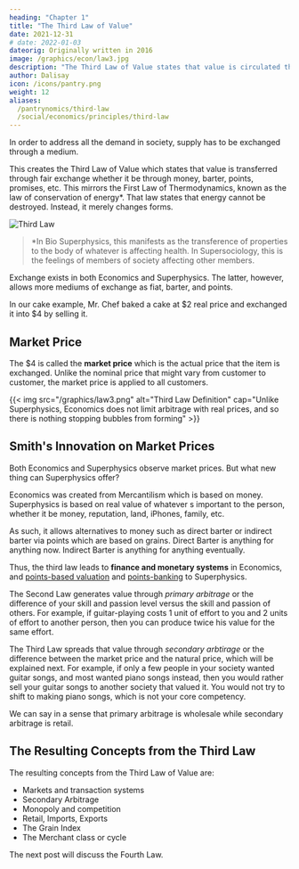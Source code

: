 ```yaml
---
heading: "Chapter 1"
title: "The Third Law of Value"
date: 2021-12-31
# date: 2022-01-03
dateorig: Originally written in 2016
image: /graphics/econ/law3.jpg
description: "The Third Law of Value states that value is circulated through the economy through fair exchanges."
author: Dalisay
icon: /icons/pantry.png
weight: 12
aliases:
  /pantrynomics/third-law
  /social/economics/principles/third-law
---
```



<!-- Commercial system focuses on self-interest 
A lot of work is duplicated 
coordinates work, investments, resources (supply/demand)    -->


In order to address all the demand in society, supply has to be exchanged through a medium. 

This creates the Third Law of Value which states that value is transferred through fair exchange whether it be through money, barter, points, promises, etc. This mirrors the First Law of Thermodynamics, known as the law of conservation of energy*. That law states that energy cannot be destroyed. Instead, it merely changes forms.


![Third Law](/graphics/econ/law3.jpg)

> *In Bio Superphysics, this manifests as the transference of properties to the body of whatever is affecting health. In Supersociology, this is the feelings of members of society affecting other members. 


Exchange exists in both Economics and Superphysics. The latter, however, allows more mediums of exchange as fiat, barter, and points. 

In our cake example, Mr. Chef baked a cake at $2 real price and exchanged it into $4 by selling it. 


## Market Price

The $4 is called the **market price** which is the actual price that the item is exchanged. Unlike the nominal price that might vary from customer to customer, the market price is applied to all customers. 

{{< img src="/graphics/law3.png" alt="Third Law Definition" cap="Unlike Superphysics, Economics does not limit arbitrage with real prices, and so there is nothing stopping bubbles from forming" >}}


<!-- A change in the nominal value comes from the difference between the nominal price and the market price, leading to the real price and real value(these concepts are not all present in Economics). This creates transaction systems such as cash, credit, barter, andresource credits. Under this law are supply and demand, monetary theories (money supply, inflation, etc) and the double coincidence of wants of barter. -->

<!-- We then input these laws according to our eagle equation in order to create our ‘equation’ for demand and supply as ps:pdD. This overturns the mercantilist ‘Law’ of Supply and Demand of Economics which treats of s and d as equals:
 -->

## Smith's Innovation on Market Prices

Both Economics and Superphysics observe market prices. But what new thing can Superphysics offer?

Economics was created from Mercantilism which is based on money. Superphysics is based on real value of whatever s important to the person, whether it be money, reputation, land, iPhones, family, etc. 

As such, it allows alternatives to money such as direct barter or indirect barter via points which are based on grains. Direct Barter is anything for anything now. Indirect Barter is anything for anything eventually.

Thus, the third law leads to **finance and monetary systems** in Economics, and [points-based valuation](/pantrynomics/alternatives-to-money) and [points-banking](/solutions/pantrynomics/points-banking) to Superphysics. 

The Second Law generates value through *primary arbitrage* or the difference of your skill and passion level versus the skill and passion of others. For example, if guitar-playing costs 1 unit of effort to you and 2 units of effort to another  person, then you can produce twice his value for the same effort. 

The Third Law spreads that value through *secondary arbtirage* or the difference between the market price and the natural price, which will be explained next. For example, if only a few people in your society wanted guitar songs, and most wanted piano songs instead, then you would rather sell your guitar songs to another society that valued it. You would not try to shift to making piano songs, which is not your core competency. 

We can say in a sense that primary arbitrage is wholesale while secondary arbitrage is retail. 


## The Resulting Concepts from the Third Law

The resulting concepts from the Third Law of Value are:

- Markets and transaction systems
- Secondary Arbitrage
- Monopoly and competition
- Retail, Imports, Exports
- The Grain Index
- The Merchant class or cycle

The next post will discuss the Fourth Law.